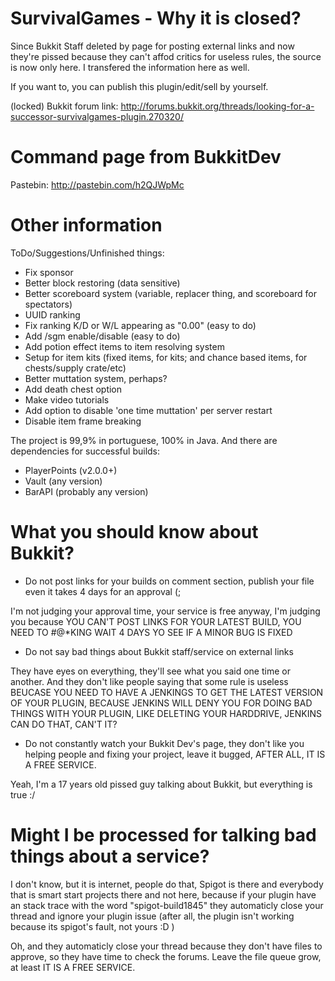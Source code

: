 SurvivalGames - Why it is closed?
============

Since Bukkit Staff deleted by page for posting external links and now they're pissed because they can't affod critics for useless rules, the source is now only here. I transfered the information here as well.

If you want to, you can publish this plugin/edit/sell by yourself.

(locked) Bukkit forum link: http://forums.bukkit.org/threads/looking-for-a-successor-survivalgames-plugin.270320/

Command page from BukkitDev
============
Pastebin: http://pastebin.com/h2QJWpMc

Other information
============

ToDo/Suggestions/Unfinished things:
- Fix sponsor
- Better block restoring (data sensitive)
- Better scoreboard system (variable, replacer thing, and scoreboard for spectators)
- UUID ranking
- Fix ranking K/D or W/L appearing as "0.00" (easy to do)
- Add /sgm enable/disable (easy to do)
- Add potion effect items to item resolving system
- Setup for item kits (fixed items, for kits; and chance based items, for chests/supply crate/etc)
- Better muttation system, perhaps?
- Add death chest option
- Make video tutorials
- Add option to disable 'one time muttation' per server restart
- Disable item frame breaking

The project is 99,9% in portuguese, 100% in Java. And there are dependencies for successful builds:
- PlayerPoints (v2.0.0+)
- Vault (any version)
- BarAPI (probably any version)

What you should know about Bukkit?
============

* Do not post links for your builds on comment section, publish your file even it takes 4 days for an approval (;

I'm not judging your approval time, your service is free anyway, I'm judging you because YOU CAN'T POST LINKS FOR YOUR LATEST BUILD, YOU NEED TO #@*KING WAIT 4 DAYS YO SEE IF A MINOR BUG IS FIXED

* Do not say bad things about Bukkit staff/service on external links

They have eyes on everything, they'll see what you said one time or another. And they don't like people saying that some rule is useless BEUCASE YOU NEED TO HAVE A JENKINGS TO GET THE LATEST VERSION OF YOUR PLUGIN, BECAUSE JENKINS WILL DENY YOU FOR DOING BAD THINGS WITH YOUR PLUGIN, LIKE DELETING YOUR HARDDRIVE, JENKINS CAN DO THAT, CAN'T IT?

* Do not constantly watch your Bukkit Dev's page, they don't like you helping people and fixing your project, leave it bugged, AFTER ALL, IT IS A FREE SERVICE.

Yeah, I'm a 17 years old pissed guy talking about Bukkit, but everything is true :/

Might I be processed for talking bad things about a service?
============

I don't know, but it is internet, people do that, Spigot is there and everybody that is smart start projects there and not here, because if your plugin have an stack trace with the word "spigot-build1845" they automaticly close your thread and ignore your plugin issue (after all, the plugin isn't working because its spigot's fault, not yours :D )

Oh, and they automaticly close your thread because they don't have files to approve, so they have time to check the forums. Leave the file queue grow, at least IT IS A FREE SERVICE.
